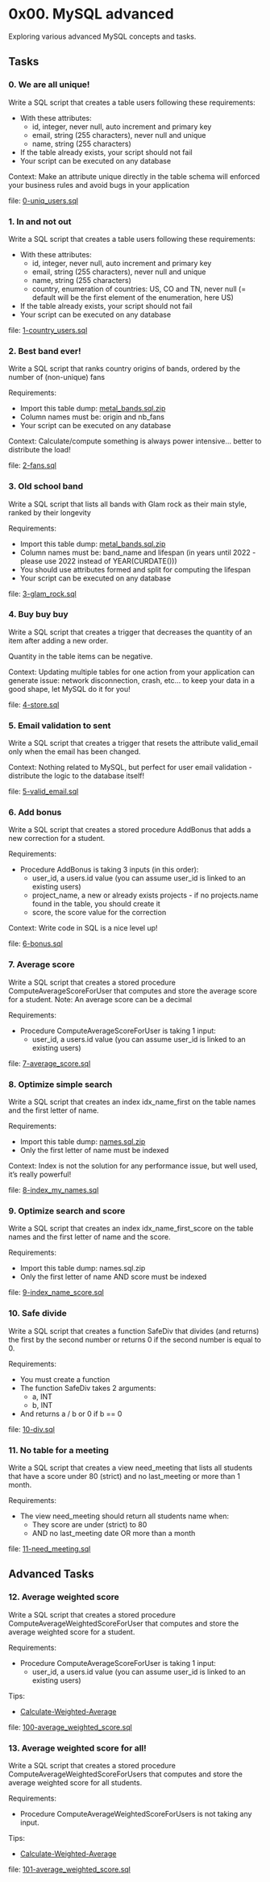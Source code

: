 # 0x00. MySQL advanced

Exploring various advanced MySQL concepts and tasks.

## Tasks

### 0. We are all unique!
Write a SQL script that creates a table users following these requirements:

   + With these attributes:
       + id, integer, never null, auto increment and primary key
       + email, string (255 characters), never null and unique
       + name, string (255 characters)
   + If the table already exists, your script should not fail
   + Your script can be executed on any database

Context: Make an attribute unique directly in the table schema will enforced your business rules and avoid bugs in your application

file: [0-uniq_users.sql](0-uniq_users.sql)


### 1. In and not out
Write a SQL script that creates a table users following these requirements:

   + With these attributes:
       + id, integer, never null, auto increment and primary key
       + email, string (255 characters), never null and unique
       + name, string (255 characters)
       + country, enumeration of countries: US, CO and TN, never null (= default will be the first element of the enumeration, here US)
   + If the table already exists, your script should not fail
   + Your script can be executed on any database

file: [1-country_users.sql](1-country_users.sql)


### 2. Best band ever!
Write a SQL script that ranks country origins of bands, ordered by the number of (non-unique) fans

Requirements:

   + Import this table dump: [metal_bands.sql.zip](https://intranet.alxswe.com/rltoken/uPn947gnZLaa0FJrrAFTGQ)
   + Column names must be: origin and nb_fans
   + Your script can be executed on any database

Context: Calculate/compute something is always power intensive… better to distribute the load!

file: [2-fans.sql](2-fans.sql)


### 3. Old school band
Write a SQL script that lists all bands with Glam rock as their main style, ranked by their longevity

Requirements:

   + Import this table dump: [metal_bands.sql.zip](https://intranet.alxswe.com/rltoken/uPn947gnZLaa0FJrrAFTGQ)
   + Column names must be: band_name and lifespan (in years until 2022 - please use 2022 instead of YEAR(CURDATE()))
   + You should use attributes formed and split for computing the lifespan
   + Your script can be executed on any database

file: [3-glam_rock.sql](3-glam_rock.sql)


### 4. Buy buy buy
Write a SQL script that creates a trigger that decreases the quantity of an item after adding a new order.

Quantity in the table items can be negative.

Context: Updating multiple tables for one action from your application can generate issue: network disconnection, crash, etc… to keep your data in a good shape, let MySQL do it for you!

file: [4-store.sql](4-store.sql)


### 5. Email validation to sent
Write a SQL script that creates a trigger that resets the attribute valid_email only when the email has been changed.

Context: Nothing related to MySQL, but perfect for user email validation - distribute the logic to the database itself!

file: [5-valid_email.sql](5-valid_email.sql)


### 6. Add bonus
Write a SQL script that creates a stored procedure AddBonus that adds a new correction for a student.

Requirements:

   + Procedure AddBonus is taking 3 inputs (in this order):
       + user_id, a users.id value (you can assume user_id is linked to an existing users)
       + project_name, a new or already exists projects - if no projects.name found in the table, you should create it
       + score, the score value for the correction

Context: Write code in SQL is a nice level up!

file: [6-bonus.sql](6-bonus.sql)


### 7. Average score
Write a SQL script that creates a stored procedure ComputeAverageScoreForUser that computes and store the average score for a student. Note: An average score can be a decimal

Requirements:

   + Procedure ComputeAverageScoreForUser is taking 1 input:
      + user_id, a users.id value (you can assume user_id is linked to an existing users)

file: [7-average_score.sql](7-average_score.sql)


### 8. Optimize simple search
Write a SQL script that creates an index idx_name_first on the table names and the first letter of name.

Requirements:

   + Import this table dump: [names.sql.zip](https://intranet.alxswe.com/rltoken/BluyCCIIfw0NqcjqUiUdEw)
   + Only the first letter of name must be indexed

Context: Index is not the solution for any performance issue, but well used, it’s really powerful!

file: [8-index_my_names.sql](8-index_my_names.sql)


### 9. Optimize search and score
Write a SQL script that creates an index idx_name_first_score on the table names and the first letter of name and the score.

Requirements:

   + Import this table dump: names.sql.zip
   + Only the first letter of name AND score must be indexed

file: [9-index_name_score.sql](9-index_name_score.sql)


### 10. Safe divide
Write a SQL script that creates a function SafeDiv that divides (and returns) the first by the second number or returns 0 if the second number is equal to 0.

Requirements:

   + You must create a function
   + The function SafeDiv takes 2 arguments:
       + a, INT
       + b, INT
   + And returns a / b or 0 if b == 0

file: [10-div.sql](10-div.sql)


### 11. No table for a meeting
Write a SQL script that creates a view need_meeting that lists all students that have a score under 80 (strict) and no last_meeting or more than 1 month.

Requirements:

   + The view need_meeting should return all students name when:
       + They score are under (strict) to 80
       + AND no last_meeting date OR more than a month

file: [11-need_meeting.sql](11-need_meeting.sql)

## Advanced Tasks

### 12. Average weighted score
Write a SQL script that creates a stored procedure ComputeAverageWeightedScoreForUser that computes and store the average weighted score for a student.

Requirements:

   + Procedure ComputeAverageScoreForUser is taking 1 input:
       + user_id, a users.id value (you can assume user_id is linked to an existing users)

Tips:

   + [Calculate-Weighted-Average](https://intranet.alxswe.com/rltoken/QHx92mlF43zF6GTEil-Cyw)

file: [100-average_weighted_score.sql](100-average_weighted_score.sql)


### 13. Average weighted score for all!
Write a SQL script that creates a stored procedure ComputeAverageWeightedScoreForUsers that computes and store the average weighted score for all students.

Requirements:

   + Procedure ComputeAverageWeightedScoreForUsers is not taking any input.

Tips:

   + [Calculate-Weighted-Average](https://intranet.alxswe.com/rltoken/QHx92mlF43zF6GTEil-Cyw)

file: [101-average_weighted_score.sql](101-average_weighted_score.sql)



